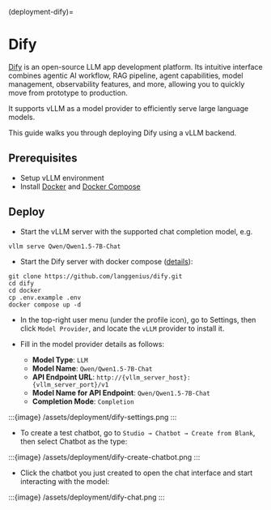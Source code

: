 (deployment-dify)=

# Dify

[Dify](https://github.com/langgenius/dify) is an open-source LLM app development platform. Its intuitive interface combines agentic AI workflow, RAG pipeline, agent capabilities, model management, observability features, and more, allowing you to quickly move from prototype to production.

It supports vLLM as a model provider to efficiently serve large language models.

This guide walks you through deploying Dify using a vLLM backend.

## Prerequisites

- Setup vLLM environment
- Install [Docker](https://docs.docker.com/engine/install/) and [Docker Compose](https://docs.docker.com/compose/install/)

## Deploy

- Start the vLLM server with the supported chat completion model, e.g.

```console
vllm serve Qwen/Qwen1.5-7B-Chat
```

- Start the Dify server with docker compose ([details](https://github.com/langgenius/dify?tab=readme-ov-file#quick-start)):

```console
git clone https://github.com/langgenius/dify.git
cd dify
cd docker
cp .env.example .env
docker compose up -d
```

- In the top-right user menu (under the profile icon), go to Settings, then click `Model Provider`, and locate the `vLLM` provider to install it.

- Fill in the model provider details as follows:
  - **Model Type**: `LLM`
  - **Model Name**: `Qwen/Qwen1.5-7B-Chat`
  - **API Endpoint URL**: `http://{vllm_server_host}:{vllm_server_port}/v1`
  - **Model Name for API Endpoint**: `Qwen/Qwen1.5-7B-Chat`
  - **Completion Mode**: `Completion`

:::{image} /assets/deployment/dify-settings.png
:::

- To create a test chatbot, go to `Studio → Chatbot → Create from Blank`, then select Chatbot as the type:

:::{image} /assets/deployment/dify-create-chatbot.png
:::

- Click the chatbot you just created to open the chat interface and start interacting with the model:

:::{image} /assets/deployment/dify-chat.png
:::
